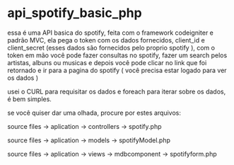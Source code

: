 # api_spotify_basic_php

essa é uma API basica do spotify, feita com o framework codeigniter e padrão MVC, ela pega o token com os dados fornecidos, client_id e client_secret (esses dados são fornecidos pelo proprio spotify ),  com o token em mão você pode fazer consultas no spotify, fazer um search pelos artistas, albuns ou musicas e depois você pode clicar no link que foi retornado e ir para a pagina do spotify ( você precisa estar logado para ver os dados )

usei o CURL para requisitar os dados e foreach para iterar sobre os dados, é bem simples.

se você quiser dar uma olhada, procure por estes arquivos:

source files -> aplication -> controllers -> spotify.php

source files -> aplication -> models -> spotifyModel.php

source files -> aplication -> views -> mdbcomponent -> spotifyform.php